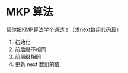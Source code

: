 # MKP 算法

[帮你把KMP算法学个通透！（求next数组代码篇）](https://www.bilibili.com/video/BV1M5411j7Xx)

1. 初始化
2. 前后缀不相同
3. 前后缀相同
4. 更新 next 数组的值